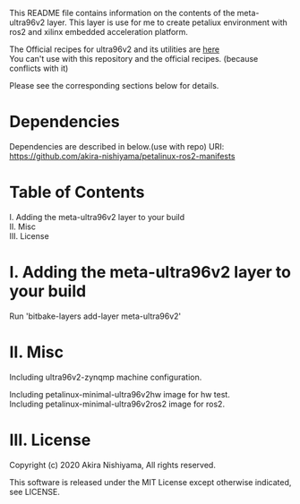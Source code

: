 This README file contains information on the contents of the meta-ultra96v2 layer.
This layer is use for me to create petaliux environment with ros2 and xilinx embedded acceleration platform.

The Official recipes for ultra96v2 and its utilities are [here](https://github.com/Avnet/meta-avnet)  
You can't use with this repository and the official recipes.
(because conflicts with it)

Please see the corresponding sections below for details.

Dependencies
============

Dependencies are described in below.(use with repo)
  URI: https://github.com/akira-nishiyama/petalinux-ros2-manifests

Table of Contents
=================

  I. Adding the meta-ultra96v2 layer to your build  
 II. Misc  
III. License

I. Adding the meta-ultra96v2 layer to your build
=================================================

Run 'bitbake-layers add-layer meta-ultra96v2'

II. Misc
========

Including ultra96v2-zynqmp machine configuration.

Including petalinux-minimal-ultra96v2hw image for hw test.  
Including petalinux-minimal-ultra96v2ros2 image for ros2.

III. License
=================================================
Copyright (c) 2020 Akira Nishiyama, All rights reserved.

This software is released under the MIT License except otherwise indicated, see LICENSE.

